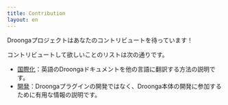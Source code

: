 ```yaml
---
title: Contribution
layout: en
---
```


Droongaプロジェクトはあなたのコントリビュートを待っています！

コントリビュートして欲しいことのリストは次の通りです。

 * [国際化](i18n/)：英語のDroongaドキュメントを他の言語に翻訳する方法の説明です。
 * [開発](development/)：Droongaプラグインの開発ではなく、Droonga本体の開発に参加するために有用な情報の説明です。
